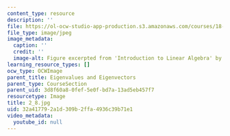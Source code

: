 ```yaml
---
content_type: resource
description: ''
file: https://ol-ocw-studio-app-production.s3.amazonaws.com/courses/18-06sc-linear-algebra-fall-2011/32a417792a1d309b2ffa4936c39b71e1_2_8.jpg
file_type: image/jpeg
image_metadata:
  caption: ''
  credit: ''
  image-alt: Figure excerpted from 'Introduction to Linear Algebra' by G.S. Strang
learning_resource_types: []
ocw_type: OCWImage
parent_title: Eigenvalues and Eigenvectors
parent_type: CourseSection
parent_uid: 3d8f60a8-0fef-5e0f-bd7a-13ad5eb457f7
resourcetype: Image
title: 2_8.jpg
uid: 32a41779-2a1d-309b-2ffa-4936c39b71e1
video_metadata:
  youtube_id: null
---
```

